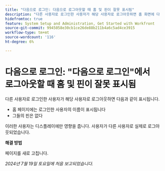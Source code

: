 ```yaml
---
title: "다음으로 로그인: 다음으로 로그아웃할 때 홈 및 핀이 잘못 표시됨"
description: "다른 사용자로 로그인한 사용자가 해당 사용자로 로그아웃하면 홈 화면에 다음과 같은 문제가 표시됩니다."
hidefromtoc: true
feature: System Setup and Administration, Get Started with Workfront
source-git-commit: 9945058e30cb1ce26de88b211b4a6c5ad4ce3915
workflow-type: tm+mt
source-wordcount: '116'
ht-degree: 6%

---
```



# 다음으로 로그인: &quot;다음으로 로그인&quot;에서 로그아웃할 때 홈 및 핀이 잘못 표시됨

다른 사용자로 로그인한 사용자가 해당 사용자로 로그아웃하면 다음과 같이 표시됩니다.

* 홈 페이지에는 로그인한 사용자의 이름이 표시됩니다
* 그들의 핀은 없다

이러한 사용자는 디스플레이에만 영향을 줍니다. 사용자가 다른 사용자로 실제로 로그아웃되었습니다.

**해결 방법**

페이지를 새로 고칩니다.

_2024년 7월 19일 토요일에 처음 보고되었습니다._
